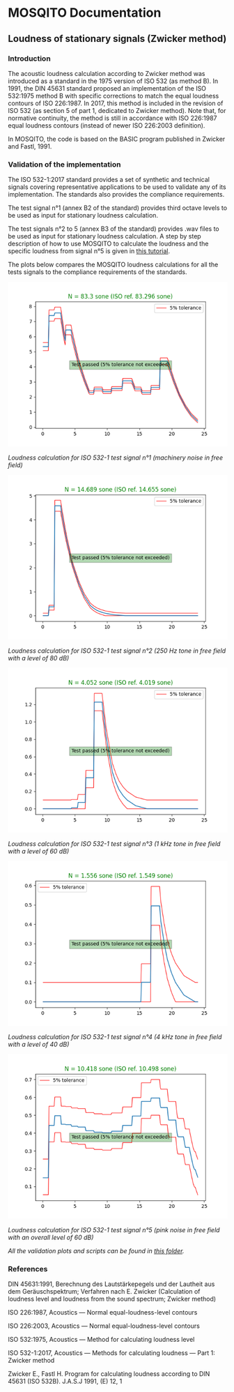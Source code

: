 # MOSQITO Documentation
## Loudness of stationary signals (Zwicker method)

### Introduction

The acoustic loudness calculation according to Zwicker method was introduced as a standard in the 1975 version of ISO 532 (as method B). In 1991, the DIN 45631 standard proposed an implementation of the ISO 532:1975 method B with specific corrections to match the equal loudness contours of ISO 226:1987. In 2017, this method is included in the revision of ISO 532 (as section 5 of part 1, dedicated to Zwicker method). Note that, for normative continuity, the method is still in accordance with ISO 226:1987 equal loudness contours (instead of newer ISO 226:2003 definition).

In MOSQITO, the code is based on the BASIC program published in Zwicker and Fastl, 1991.

### Validation of the implementation
The ISO 532-1:2017 standard provides a set of synthetic and technical signals covering representative applications to be used to validate any of its implementation. The standards also provides the compliance requirements.

The test signal n°1 (annex B2 of the standard) provides third octave levels to be used as input for stationary loudness calculation.

The test signals n°2 to 5 (annex B3 of the standard) provides .wav files to be used as input for stationary loudness calculation. A step by step description of how to use MOSQITO to calculate the loudness and the specific loudness from signal n°5 is given in [this tutorial](../tutorials/tuto_loudness_zwst.ipynb).

The plots below compares the MOSQITO loudness calculations for all the tests signals to the compliance requirements of the standards. 

![](../validations/sq_metrics/loudness_zwst/output/validation_loudness_zwst_Test_signal_1.png)

*Loudness calculation for ISO 532-1 test signal n°1 (machinery noise in free field)*

![](../validations/sq_metrics/loudness_zwst/output/validation_loudness_zwst_Test_signal_2_(250_Hz_80_dB).png)

*Loudness calculation for ISO 532-1 test signal n°2 (250 Hz tone in free field with a level of 80 dB)*

![](../validations/sq_metrics/loudness_zwst/output/validation_loudness_zwst_Test_signal_3_(1_kHz_60_dB).png)

*Loudness calculation for ISO 532-1 test signal n°3 (1 kHz tone in free field with a level of 60 dB)*

![](../validations/sq_metrics/loudness_zwst/output/validation_loudness_zwst_Test_signal_4_(4_kHz_40_dB).png)

*Loudness calculation for ISO 532-1 test signal n°4 (4 kHz tone in free field with a level of 40 dB)*

![](../validations/sq_metrics/loudness_zwst/output/validation_loudness_zwst_Test_signal_5_(pinknoise_60_dB).png)

*Loudness calculation for ISO 532-1 test signal n°5 (pink noise in free field with an overall level of 60 dB)*

*All the validation plots and scripts can be found in [this folder](../validations/sq_metrics/loudness_zwst).*

### References

DIN 45631:1991, Berechnung des Lautstärkepegels und der Lautheit aus dem Geräuschspektrum; Verfahren nach E. Zwicker (Calculation of loudness level and loudness from the sound spectrum; Zwicker method)

ISO 226:1987, Acoustics — Normal equal-loudness-level contours

ISO 226:2003, Acoustics — Normal equal-loudness-level contours

ISO 532:1975, Acoustics — Method for calculating loudness level

ISO 532-1:2017, Acoustics — Methods for calculating
loudness — Part 1: Zwicker method

Zwicker E., Fastl H. Program for calculating loudness according to DIN 45631 (ISO 532B). J.A.S.J 1991, (E) 12, 1
